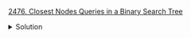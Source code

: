 [2476. Closest Nodes Queries in a Binary Search Tree](https://leetcode.com/contest/weekly-contest-320/problems/closest-nodes-queries-in-a-binary-search-tree/)

<details><summary>Solution</summary>

![](../assets/20221120095612.png)

</details>
